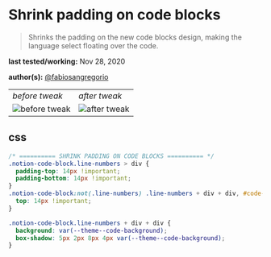 # Shrink padding on code blocks

> Shrinks the padding on the new code blocks design, making the language select floating over the code.

**last tested/working:** Nov 28, 2020

**author(s):** [@fabiosangregorio](https://github.com/fabiosangregorio)

<table border="0">
 <tr>
    <td><i>before tweak</i></td>
    <td><i>after tweak</i></td>
 </tr>
 <tr>
    <td><img alt="before tweak" src="https://i.imgur.com/YkZU9pZ.png"></td>
    <td><img alt="after tweak" src="https://i.imgur.com/wHtmvJO.png"></td>
 </tr>
</table>

## css

```css
/* ========== SHRINK PADDING ON CODE BLOCKS ========== */
.notion-code-block.line-numbers > div {
  padding-top: 14px !important;
  padding-bottom: 14px !important;
}
.notion-code-block:not(.line-numbers) .line-numbers + div + div, #code-line-numbers {
  top: 14px !important;
}

.notion-code-block.line-numbers + div + div {
  background: var(--theme--code-background);
  box-shadow: 5px 2px 8px 4px var(--theme--code-background);
}
```